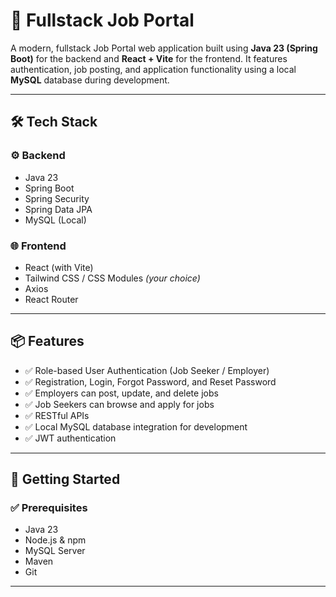 # 💼 Fullstack Job Portal

A modern, fullstack Job Portal web application built using **Java 23 (Spring Boot)** for the backend and **React + Vite** for the frontend. It features authentication, job posting, and application functionality using a local **MySQL** database during development.

---

## 🛠️ Tech Stack

### ⚙️ Backend
- Java 23
- Spring Boot
- Spring Security
- Spring Data JPA
- MySQL (Local)

### 🌐 Frontend
- React (with Vite)
- Tailwind CSS / CSS Modules *(your choice)*
- Axios
- React Router

---

## 📦 Features

- ✅ Role-based User Authentication (Job Seeker / Employer)
- ✅ Registration, Login, Forgot Password, and Reset Password
- ✅ Employers can post, update, and delete jobs
- ✅ Job Seekers can browse and apply for jobs
- ✅ RESTful APIs
- ✅ Local MySQL database integration for development
- ✅ JWT authentication 

---

## 🚀 Getting Started

### ✅ Prerequisites

- Java 23
- Node.js & npm
- MySQL Server
- Maven
- Git

---

